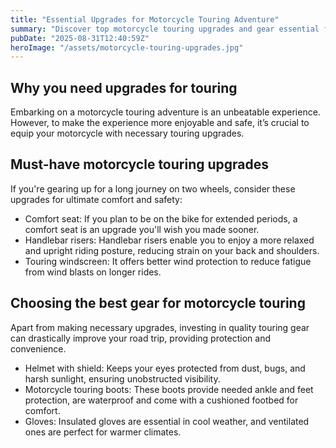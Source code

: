 ```yaml
---
title: "Essential Upgrades for Motorcycle Touring Adventure"
summary: "Discover top motorcycle touring upgrades and gear essential for your next road adventure."
pubDate: "2025-08-31T12:40:59Z"
heroImage: "/assets/motorcycle-touring-upgrades.jpg"
---
```


<h2>Why you need upgrades for touring</h2>
<p>Embarking on a motorcycle touring adventure is an unbeatable experience. However, to make the experience more enjoyable and safe, it’s crucial to equip your motorcycle with necessary touring upgrades.</p>
<h2>Must-have motorcycle touring upgrades</h2>
<p>If you're gearing up for a long journey on two wheels, consider these upgrades for ultimate comfort and safety:</p>
<ul> 
  <li>Comfort seat: If you plan to be on the bike for extended periods, a comfort seat is an upgrade you'll wish you made sooner.</li>
  <li>Handlebar risers: Handlebar risers enable you to enjoy a more relaxed and upright riding posture, reducing strain on your back and shoulders.</li>
  <li>Touring windscreen: It offers better wind protection to reduce fatigue from wind blasts on longer rides.</li>
</ul>
<h2>Choosing the best gear for motorcycle touring</h2>
<p>Apart from making necessary upgrades, investing in quality touring gear can drastically improve your road trip, providing protection and convenience.</p>
<ul>
  <li>Helmet with shield: Keeps your eyes protected from dust, bugs, and harsh sunlight, ensuring unobstructed visibility.</li>
  <li>Motorcycle touring boots: These boots provide needed ankle and feet protection, are waterproof and come with a cushioned footbed for comfort.</li>
  <li>Gloves: Insulated gloves are essential in cool weather, and ventilated ones are perfect for warmer climates.</li>
</ul>
